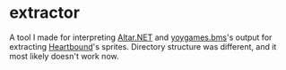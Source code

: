 # extractor
A tool I made for interpreting [Altar.NET](https://gitlab.com/PoroCYon/Altar.NET) and [yoygames.bms](https://zenhax.com/viewtopic.php?t=15)'s output for extracting [Heartbound](https://store.steampowered.com/app/567380/Heartbound/)'s sprites. Directory structure was different, and it most likely doesn't work now.
